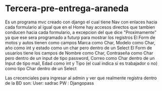 # Tercera-pre-entrega-araneda

Es un programa mvc creado con django el cual tiene Nav con enlaces hacia cada formulario
al igual que en el Home hay accesos directos que tambien conducen hacia cada formulario, a excepcion del que dice "Proximamente" ya que ese sera programado a futurp para mostrar los registros
El Form de motos y autos tienen como campos Marca como Char, Modelo como Char, año como int y estado como un char pero dentro de un Select
El Form de usuarios tiene los campos de Nombre como Char, Contraseña como Char pero dentro de un input de tipo password, Correo como Char dentro de un Input de tipo mail, Edad como int y Tipo (el cual indica si es trabajador o no) como tipo Char dentro de un Select

Las crecenciales para ingresar al admin y ver que realmente registra dentro de la BD son:
User: sadrac
PW  : Djangopass
